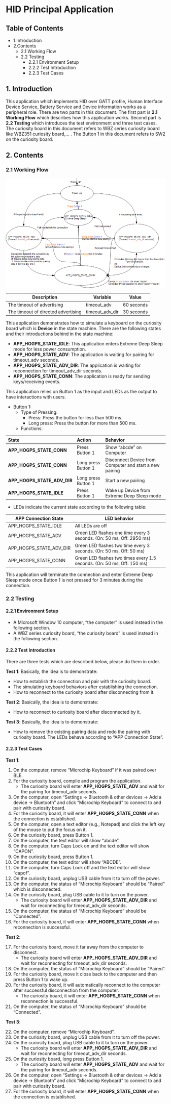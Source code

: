 # HID Principal Application


## Table of Contents
- 1.Introduction
- 2.Contents
  - 2.1 Working Flow
  - 2.2 Testing
    - 2.2.1 Environment Setup
    - 2.2.2 Test Introduction
    - 2.2.3 Test Cases


## 1. Introduction
 This application which implements HID over GATT profile, Human Interface Device Service, Battery Service and Device information works as a peripheral role. There are two parts in this document. The first part is **2.1 Working Flow** which describes how this application works. Second part is **2.2 Testing** which introduces the test environment and three test cases. The curiosity board in this document refers to WBZ series curiosity board like WBZ351 curiosity board,… .
 The Button 1 in this document refers to SW2 on the curiosity board.


## 2. Contents
### 2.1 Working Flow

![image1](images/ble_hogps_app_image_state_machine.png)

| Description                        | Variable        | Value      |
| ---------------------------------- | --------------- | ---------- |
|The timeout of advertising          | timeout_adv     | 60 seconds |
|The timeout of directed advertising | timeout_adv_dir | 30 seconds |


This application demonstrates how to simulate a keyboard on the curiosity board which is **Device** in the state machine. There are the following states and their introductions behind in the state machine:
- **APP_HOGPS_STATE_IDLE**: This application enters Extreme Deep Sleep mode for less power consumption.
- **APP_HOGPS_STATE_ADV**: The application is waiting for pairing for timeout_adv seconds.
- **APP_HOGPS_STATE_ADV_DIR**: The application is waiting for reconnection for timeout_adv_dir seconds.
- **APP_HOGPS_STATE_CONN**: The application is ready for sending keys/receiving events.

This application relies on Button 1 as the input and LEDs as the output to have interactions with users.
- Button 1:
  - Type of Pressing:
    - Press: Press the button for less than 500 ms.
    - Long press: Press the button for more than 500 ms.
  - Functions:

| State                         | Action      | Behavior    |
| :---------------------------- | :---------- | :---------- |
| **APP_HOGPS_STATE_CONN** | Press Button 1 | Show “abcde” on Computer |
| **APP_HOGPS_STATE_CONN** | Long press Button 1 | Disconnect Device from Computer and start a new pairing |
| **APP_HOGPS_STATE_ADV_DIR** | Long press Button 1 | Start a new pairing |
| **APP_HOGPS_STATE_IDLE** | Press Button 1 | Wake up Device from Extreme Deep Sleep mode |


- LEDs indicate the current state according to the following table:

| APP Connection State        | LED behavior                                                           |
| --------------------------- | ---------------------------------------------------------------------- |
| APP_HOGPS_STATE_IDLE         | All LEDs are off                                                       |
| APP_HOGPS_STATE_ADV          | Green LED flashes one time every 3 seconds. (On: 50 ms, Off: 2950 ms)   |
| APP_HOGPS_STATE_ADV_DIR      | Green LED flashes two time every 3 seconds. (On: 50 ms, Off: 50 ms)     |
| APP_HOGPS_STATE_CONN         | Green LED flashes two times every 1.5 seconds. (On: 50 ms, Off: 150 ms) |

This application will terminate the connection and enter Extreme Deep Sleep mode once Button 1 is not pressed for 3 minutes during the connection.


### 2.2 Testing
#### 2.2.1 Environment Setup
- A Microsoft Window 10 computer, “the computer” is used instead in the following section.
- A WBZ series curiosity board, “the curiosity board” is used instead in the following section.


#### 2.2.2 Test Introduction
There are three tests which are described below, please do them in order.


**Test 1**: Basically, the idea is to demonstrate:
- How to establish the connection and pair with the curiosity board.
- The simulating keyboard behaviors after establishing the connection.
- How to reconnect to the curiosity board after disconnecting from it.


**Test 2**: Basically, the idea is to demonstrate:
- How to reconnect to curiosity board after disconnected by it.


**Test 3**: Basically, the idea is to demonstrate:
- How to remove the existing pairing data and redo the pairing with curiosity board.
The LEDs behave according to “APP Connection State”.


#### 2.2.3 Test Cases
**Test 1**:

1. On the computer, remove “Microchip Keyboard” if it was paired over BLE.
2. For the curiosity board, compile and program the application.
    - The curiosity board will enter **APP_HOGPS_STATE_ADV** and wait for the pairing for timeout_adv seconds.
3. On the computer, open “Settings -> Bluetooth & other devices -> Add a device -> Bluetooth” and click “Microchip Keyboard” to connect to and pair with curiosity board.
4. For the curiosity board, it will enter **APP_HOGPS_STATE_CONN** when the connection is established.
5. On the computer, open a text editor (e.g., Notepad) and click the left key of the mouse to put the focus on it.
6. On the curiosity board, press Button 1.
7. On the computer, the text editor will show “abcde”.
8. On the computer, turn Caps Lock on and the text editor will show “CAPON”.
9. On the curiosity board, press Button 1.
10. On the computer, the text editor will show “ABCDE”.
11. On the computer, turn Caps Lock off and the text editor will show “capof”.
12. On the curiosity board, unplug USB cable from it to turn off the power.
13. On the computer, the status of “Microchip Keyboard” should be “Paired” which is disconnected.
14. On the curiosity board, plug USB cable to it to turn on the power.
    - The curiosity board will enter **APP_HOGPS_STATE_ADV_DIR** and wait for reconnecting for timeout_adv_dir seconds.
15. On the computer, the status of “Microchip Keyboard” should be “Connected”.
16. For the curiosity board, it will enter **APP_HOGPS_STATE_CONN** when reconnection is successful.

**Test 2**:

17. For the curiosity board, move it far away from the computer to disconnect.
    - The curiosity board will enter **APP_HOGPS_STATE_ADV_DIR** and wait for reconnecting for timeout_adv_dir seconds.
18. On the computer, the status of “Microchip Keyboard” should be “Paired”.
19. For the curiosity board, move it close back to the computer and then press Button 1 to wake up.
20. For the curiosity board, it will automatically reconnect to the computer after successful disconnection from the computer.
    - The curiosity board, it will enter **APP_HOGPS_STATE_CONN** when reconnection is successful.
21. On the computer, the status of “Microchip Keyboard” should be “Connected”.

**Test 3**:

22. On the computer, remove “Microchip Keyboard”.
23. On the curiosity board, unplug USB cable from it to turn off the power.
24. On the curiosity board, plug USB cable to it to turn on the power.
    - The curiosity board will enter **APP_HOGPS_STATE_ADV_DIR** and wait for reconnecting for timeout_adv_dir seconds.
25. On the curiosity board, long press Button 1.
    - The curiosity board will enter **APP_HOGPS_STATE_ADV** and wait for the pairing for timeout_adv seconds.
26. On the computer, open “Settings -> Bluetooth & other devices -> Add a device -> Bluetooth” and click “Microchip Keyboard” to connect to and pair with curiosity board.
27. For the curiosity board, it will enter **APP_HOGPS_STATE_CONN** when the connection is established.
